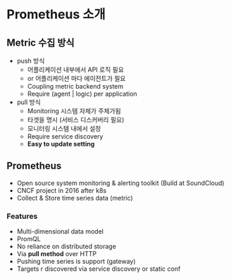 # Prometheus 소개

## Metric 수집 방식
- push 방식
  - 어플리케이션 내부에서 API 로직 필요
  - or 어플리케이션 마다 에이전트가 필요
  - Coupling metric backend system
  - Require (agent | logic) per application
- pull 방식
  - Monitoring 시스템 자체가 주체가됨
  - 타겟을 명시 (서비스 디스커버리 필요)
  - 모니터링 시스템 내에서 설정
  - Require service discovery
  - **Easy to update setting**


## Prometheus

- Open source system monitoring & alerting toolkit (Build at SoundCloud)
- CNCF project in 2016 after k8s
- Collect & Store time series data (metric)

### Features

- Multi-dimensional data model
- PromQL
- No reliance on distributed storage
- Via **pull method** over HTTP
- Pushing time series is support (gateway)
- Targets r discovered via service discovery or static conf

